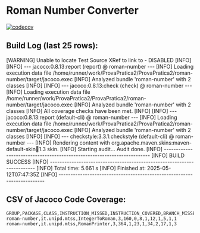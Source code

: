 # Roman Number Converter
[![codecov](https://codecov.io/gh/Obliteratore/ProvaPratica2/branch/feature%2FImplementazioneBadge/graph/badge.svg?token=NBFHJAEEA8)](https://codecov.io/gh/Obliteratore/ProvaPratica2)
## Build Log (last 25 rows):

[WARNING] Unable to locate Test Source XRef to link to - DISABLED
[INFO] 
[INFO] --- jacoco:0.8.13:report (report) @ roman-number ---
[INFO] Loading execution data file /home/runner/work/ProvaPratica2/ProvaPratica2/roman-number/target/jacoco.exec
[INFO] Analyzed bundle 'roman-number' with 2 classes
[INFO] 
[INFO] --- jacoco:0.8.13:check (check) @ roman-number ---
[INFO] Loading execution data file /home/runner/work/ProvaPratica2/ProvaPratica2/roman-number/target/jacoco.exec
[INFO] Analyzed bundle 'roman-number' with 2 classes
[INFO] All coverage checks have been met.
[INFO] 
[INFO] --- jacoco:0.8.13:report (default-cli) @ roman-number ---
[INFO] Loading execution data file /home/runner/work/ProvaPratica2/ProvaPratica2/roman-number/target/jacoco.exec
[INFO] Analyzed bundle 'roman-number' with 2 classes
[INFO] 
[INFO] --- checkstyle:3.3.1:checkstyle (default-cli) @ roman-number ---
[INFO] Rendering content with org.apache.maven.skins:maven-default-skin:jar:1.3 skin.
[INFO] Starting audit...
Audit done.
[INFO] ------------------------------------------------------------------------
[INFO] BUILD SUCCESS
[INFO] ------------------------------------------------------------------------
[INFO] Total time:  5.661 s
[INFO] Finished at: 2025-05-12T07:47:35Z
[INFO] ------------------------------------------------------------------------

## CSV of Jacoco Code Coverage:
```csv
GROUP,PACKAGE,CLASS,INSTRUCTION_MISSED,INSTRUCTION_COVERED,BRANCH_MISSED,BRANCH_COVERED,LINE_MISSED,LINE_COVERED,COMPLEXITY_MISSED,COMPLEXITY_COVERED,METHOD_MISSED,METHOD_COVERED
roman-number,it.unipd.mtss,IntegerToRoman,3,160,0,8,1,12,1,5,1,1
roman-number,it.unipd.mtss,RomanPrinter,3,364,1,23,1,34,2,17,1,3
```
